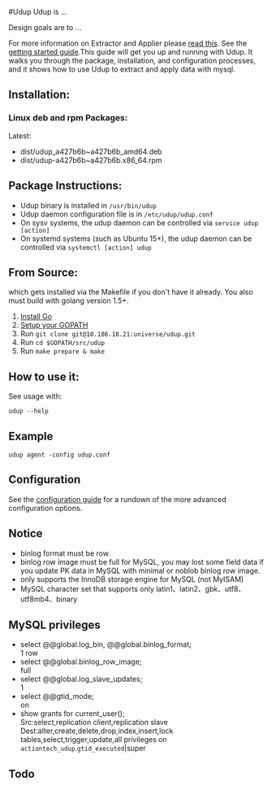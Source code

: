 #Udup
Udup is ...

Design goals are to ...

For more information on Extractor and Applier please [read this](./docs/EXTRACTOR_AND_APPLIER.md).
See the [getting started guide](docs/user-guide/Chapter%2003.%20Installing.md).This guide will get you up and running with Udup. It walks you through the package, installation, and configuration processes, and it shows how to use Udup to extract and apply data with mysql.

## Installation:

### Linux deb and rpm Packages:

Latest:
* dist/udup_a427b6b~a427b6b_amd64.deb
* dist/udup-a427b6b~a427b6b.x86_64.rpm

## Package Instructions:

* Udup binary is installed in `/usr/bin/udup`
* Udup daemon configuration file is in `/etc/udup/udup.conf`
* On sysv systems, the udup daemon can be controlled via
`service udup [action]`
* On systemd systems (such as Ubuntu 15+), the udup daemon can be
controlled via `systemctl [action] udup`

## From Source:

which gets installed via the Makefile
if you don't have it already. You also must build with golang version 1.5+.

1. [Install Go](https://golang.org/doc/install)
2. [Setup your GOPATH](https://golang.org/doc/code.html#GOPATH)
3. Run `git clone git@10.186.18.21:universe/udup.git`
4. Run `cd $GOPATH/src/udup`
5. Run `make prepare & make`

## How to use it:

See usage with:

```
udup --help
```

## Example

```
udup agent -config udup.conf
```

## Configuration

See the [configuration guide](docs/user-guide/Chapter%2004.%20Configuration.md) for a rundown of the more advanced
configuration options.

## Notice

* binlog format must be row.
* binlog row image must be full for MySQL, you may lost some field data if you update PK data in MySQL with minimal or noblob binlog row image.
* only supports the InnoDB storage engine for MySQL (not MyISAM)
* MySQL character set that supports only latin1、latin2、gbk、utf8、utf8mb4、binary

## MySQL privileges
* select @@global.log_bin, @@global.binlog_format;
<br>1 row
* select @@global.binlog_row_image;
<br>full
* select @@global.log_slave_updates;
<br>1
* select @@gtid_mode;
<br>on
* show grants for current_user();
<br>Src:select,replication client,replication slave
<br>Dest:alter,create,delete,drop,index,insert,lock tables,select,trigger,update,all privileges on `actiontech_udup`.`gtid_executed`|super

## Todo